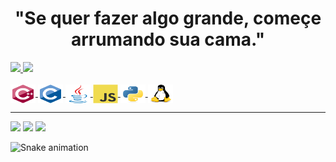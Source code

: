 <h1 align="center">"Se quer fazer algo grande, começe arrumando sua cama."</h1>

<div align=>
  <a href="https://github.com/Xnork">
  <img height="180em" src="https://github-readme-stats.vercel.app/api?username=Xnork&show_icons=true&theme=dark&include_all_commits=true&count_private=true"/>
  <img height="180em" src="https://github-readme-stats.vercel.app/api/top-langs/?username=Xnork&layout=compact&langs_count=7&theme=dark"/>
</div>

<div style="display: inline_block"><br>
  <img align="center" alt="Xnork-CPlusPlus" height="30" width="40" src="https://raw.githubusercontent.com/devicons/devicon/master/icons/cplusplus/cplusplus-original.svg">
  <img align="center" alt="Xnork-C" height="30" width="40" src="https://raw.githubusercontent.com/devicons/devicon/master/icons/c/c-original.svg">
  <img align="center" alt="Xnork-Java" height="30" width="40" src="https://raw.githubusercontent.com/devicons/devicon/master/icons/java/java-original.svg">
  <img align="center" alt="Xnork-Javascript" height="30" width="40" src="https://raw.githubusercontent.com/devicons/devicon/master/icons/javascript/javascript-original.svg">
  <img align="center" alt="Xnork-Python" height="30" width="40" src="https://raw.githubusercontent.com/devicons/devicon/master/icons/python/python-original.svg">
  <img align="center" alt="Xnork-Linux" height="30" width="40" src="https://raw.githubusercontent.com/devicons/devicon/master/icons/linux/linux-original.svg">
</div>
<hr/>
<div> 
  <a href="https://www.youtube.com/channel/UCVoo4-D0uiqlvAjhNSrKuQg" target="_blank"><img src="https://img.shields.io/badge/YouTube-FF0000?style=for-the-badge&logo=youtube&logoColor=white" target="_blank"></a>
  <a href="https://twitter.com/__Xnork" target="_blank"><img src="https://img.shields.io/badge/Twitter-1DA1F2?style=for-the-badge&logo=twitter&logoColor=white" target="_blank"></a>
  <a href="https://chat.whatsapp.com/I1MbIZVAo0vCa3jTrTwjIp" target="_blank"><img src="https://img.shields.io/badge/WhatsApp Group-25D366?style=for-the-badge&logo=whatsapp&logoColor=white" target="_blank"></a>
</div>


  ![Snake animation](https://github.com/Xnork/Xnork/blob/output/github-contribution-grid-snake.svg)
